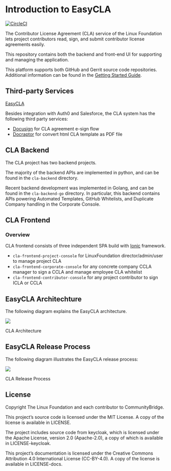 # Introduction to EasyCLA

​[​![CircleCI](https://circleci.com/gh/communitybridge/easycla.svg?style=svg)​](https://circleci.com/gh/communitybridge/easycla)​

The Contributor License Agreement \(CLA\) service of the Linux Foundation lets project contributors read, sign, and submit contributor license agreements easily.

This repository contains both the backend and front-end UI for supporting and managing the application.

This platform supports both GitHub and Gerrit source code repositories. Additional information can be found in the [Getting Started Guide](getting-started/).

## Third-party Services <a id="third-party-services"></a>

​[EasyCLA​](./#easycla-architechture)

Besides integration with Auth0 and Salesforce, the CLA system has the following third party services:

* ​[Docusign](https://www.docusign.com/) for CLA agreement e-sign flow
* ​[Docraptor](https://docraptor.com/) for convert html CLA template as PDF file

## CLA Backend <a id="cla-backend"></a>

The CLA project has two backend projects.

The majority of the backend APIs are implemented in python, and can be found in the `cla-backend` directory.

Recent backend development was implemented in Golang, and can be found in the `cla-backend-go` directory. In particular, this backend contains APIs powering Automated Templates, GitHub Whitelists, and Duplicate Company handling in the Corporate Console.

## CLA Frontend <a id="cla-frontend"></a>

### Overview <a id="overview"></a>

CLA frontend consists of three independent SPA build with [Ionic](https://ionicframework.com/) framework.

* `cla-frontend-project-console` for LinuxFoundation director/admin/user to manage project CLA
* `cla-frontend-corporate-console` for any concrete company CCLA manager to sign a CCLA and manage employee CLA whitelist
* `cla-frontend-contributor-console` for any project contributor to sign ICLA or CCLA

## EasyCLA Architechture <a id="easycla-architechture"></a>

The following diagram explains the EasyCLA architecture.

![](https://gblobscdn.gitbook.com/assets%2F-LuWIT3NfRhMt-F50U5n%2F-LvFm-YulOshzgA1Kfzg%2F-LvFmqFxsKkGTll9a7b1%2Farchitecture-overview.png?alt=media&token=8b3df13f-a0f2-4870-9e8a-da248874c538)

CLA Architecture

## EasyCLA Release Process <a id="easycla-release-process"></a>

The following diagram illustrates the EasyCLA release process:

![](https://gblobscdn.gitbook.com/assets%2F-LuWIT3NfRhMt-F50U5n%2F-LyilN4iKk2l6ah1BcZW%2F-LyZsXEP-98DeNAhNcRt%2Feasycla_software_development_and_release_process.png?generation=1579185181857214&alt=media)

CLA Release Process

## License <a id="license"></a>

Copyright The Linux Foundation and each contributor to CommunityBridge.

This project’s source code is licensed under the MIT License. A copy of the license is available in LICENSE.

The project includes source code from keycloak, which is licensed under the Apache License, version 2.0 \(Apache-2.0\), a copy of which is available in LICENSE-keycloak.

This project’s documentation is licensed under the Creative Commons Attribution 4.0 International License \(CC-BY-4.0\). A copy of the license is available in LICENSE-docs.

